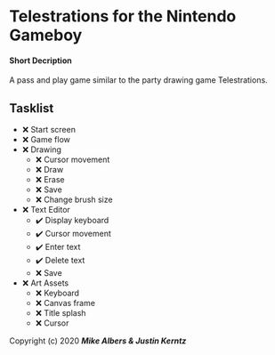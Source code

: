 # Telestrations for the Nintendo Gameboy

#### Short Decription

A pass and play game similar to the party drawing game Telestrations.

## Tasklist

- ❌ Start screen
- ❌ Game flow
- ❌ Drawing
    - ❌ Cursor movement
    - ❌ Draw
    - ❌ Erase
    - ❌ Save
    - ❌ Change brush size
- ❌ Text Editor
    - ✔️ Display keyboard
    - ✔️ Cursor movement
    - ✔️ Enter text
    - ✔️ Delete text
    - ❌ Save
- ❌ Art Assets
    - ❌ Keyboard
    - ❌ Canvas frame
    - ❌ Title splash
    - ❌ Cursor 


Copyright (c) 2020 **_Mike Albers & Justin Kerntz_**